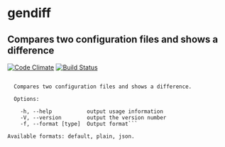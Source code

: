 # gendiff
## Compares two configuration files and shows a difference
[![Code Climate](https://codeclimate.com/github/mn13/project-lvl2-s125/badges/gpa.svg)](https://codeclimate.com/github/mn13/project-lvl2-s125)
[![Build Status](https://travis-ci.org/mn13/project-lvl2-s125.svg?branch=master)](https://travis-ci.org/mn13/project-lvl2-s125)

```Usage: gendiff [options] <firstConfig> <secondConfig>

  Compares two configuration files and shows a difference.

  Options:

    -h, --help           output usage information
    -V, --version        output the version number
    -f, --format [type]  Output format```
    
Available formats: default, plain, json.
